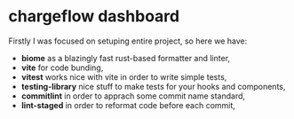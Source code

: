 # chargeflow dashboard

Firstly I was focused on setuping entire project, so here we have:

- **biome** as a blazingly fast rust-based formatter and linter,
- **vite** for code bunding,
- **vitest** works nice with vite in order to write simple tests,
- **testing-library** nice stuff to make tests for your hooks and components,
- **commitlint** in order to apprach some commit name standard,
- **lint-staged** in order to reformat code before each commit,
